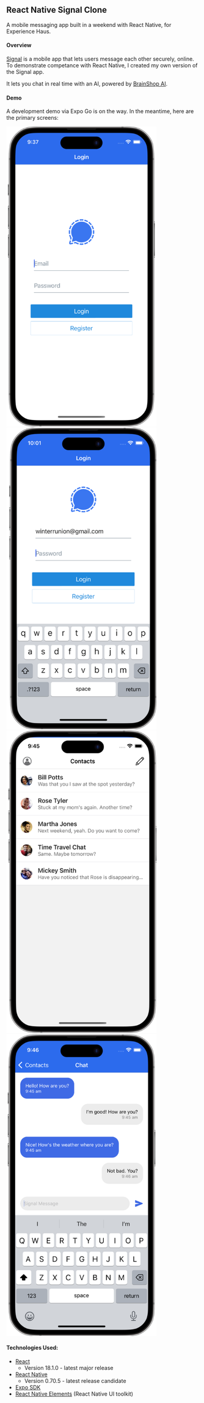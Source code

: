 ## React Native Signal Clone

A mobile messaging app built in a weekend with React Native, for Experience Haus. 

#### Overview

[Signal](https://signal.org/#signal) is a mobile app that lets users message each other securely, online. To demonstrate competance with React Native, I created my own version of the Signal app. 

It lets you chat in real time with an AI, powered by [BrainShop AI](https://brainshop.ai/).

#### Demo

A development demo via Expo Go is on the way. In the meantime, here are the primary screens:

<img src="/assets/ss1-81.png" alt="Screenshot of app login page with blank input fields" style="max-width: 393px">
<img src="/assets/ss2-81.png" alt="" style="max-width: 393px">
<img src="/assets/ss3-81.png" alt="" style="max-width: 393px">
<img src="/assets/ss4-81.png" alt="" style="max-width: 393px">



#### Technologies Used: 
- [React](https://reactjs.org/)
  - Version 18.1.0 - latest major release
- [React Native](https://reactnative.dev/)
  -  Version 0.70.5 - latest release candidate
- [Expo SDK](https://docs.expo.dev/)
- [React Native Elements](https://reactnativeelements.com/docs)  (React Native UI toolkit)
